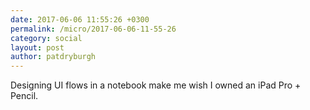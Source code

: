 ```yaml
---
date: 2017-06-06 11:55:26 +0300
permalink: /micro/2017-06-06-11-55-26
category: social
layout: post
author: patdryburgh
---
```


Designing UI flows in a notebook make me wish I owned an iPad Pro + Pencil.